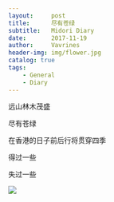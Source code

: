 ```yaml
---
layout:     post
title:      尽有苍绿
subtitle:   Midori Diary
date:       2017-11-19
author:     Vavrines
header-img: img/flower.jpg
catalog: true
tags:
    - General
    - Diary
--- 
```



远山林木茂盛

尽有苍绿

在香港的日子前后行将贯穿四季

得过一些

失过一些

![](https://raw.githubusercontent.com/qiubaiying/qiubaiying.github.io/master/img/readme-side.png)
